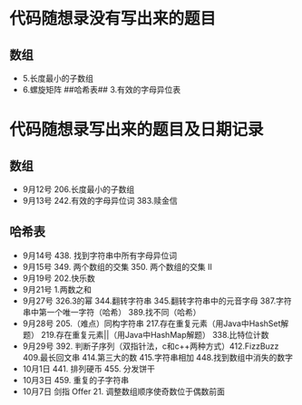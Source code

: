 # 代码随想录没有写出来的题目 #
## 数组 ##
- 5.长度最小的子数组
- 6.螺旋矩阵
##哈希表##
3.有效的字母异位表






# 代码随想录写出来的题目及日期记录 #
## 数组 ##
- 9月12号  206.长度最小的子数组
- 9月13号  242.有效的字母异位词 383.赎金信
## 哈希表 ##
- 9月14号  438. 找到字符串中所有字母异位词
- 9月15号  349. 两个数组的交集 350. 两个数组的交集 II
- 9月19号  202.快乐数
- 9月21号  1.两数之和
- 9月27号  326.3的幂 344.翻转字符串 345.翻转字符串中的元音字母 387.字符串中第一个唯一字符（哈希） 389.找不同（哈希）
- 9月28号 205.（难点）同构字符串 217.存在重复元素（用Java中HashSet解题） 219.存在重复元素||（用Java中HashMap解题）
338.比特位计数
- 9月29号 392. 判断子序列（双指针法，c和c++两种方式）412.FizzBuzz 409.最长回文串 414.第三大的数 415.字符串相加
448.找到数组中消失的数字
- 10月1日 441. 排列硬币 455. 分发饼干
- 10月3日 459. 重复的子字符串
- 10月7日 剑指 Offer 21. 调整数组顺序使奇数位于偶数前面
